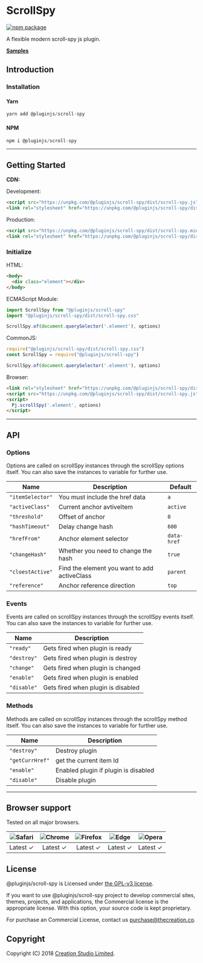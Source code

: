 # ScrollSpy

[![npm package](https://img.shields.io/npm/v/@pluginjs/scroll-spy.svg)](https://www.npmjs.com/package/@pluginjs/scroll-spy)

A flexible modern scroll-spy js plugin.

**[Samples](https://codesandbox.io/s/github/pluginjs/plugin.js/tree/master/modules/scrollSpy/samples)**

## Introduction

### Installation

#### Yarn

```javascript
yarn add @pluginjs/scroll-spy
```

#### NPM

```javascript
npm i @pluginjs/scroll-spy
```

---

## Getting Started

**CDN:**

Development:

```html
<script src="https://unpkg.com/@pluginjs/scroll-spy/dist/scroll-spy.js"></script>
<link rel="stylesheet" href="https://unpkg.com/@pluginjs/scroll-spy/dist/scroll-spy.css">
```

Production:

```html
<script src="https://unpkg.com/@pluginjs/scroll-spy/dist/scroll-spy.min.js"></script>
<link rel="stylesheet" href="https://unpkg.com/@pluginjs/scroll-spy/dist/scroll-spy.min.css">
```

### Initialize

HTML:

```html
<body>
  <div class="element"></div>
</body>
```

ECMAScript Module:

```javascript
import ScrollSpy from "@pluginjs/scroll-spy"
import "@pluginjs/scroll-spy/dist/scroll-spy.css"

ScrollSpy.of(document.querySelector('.element'), options)
```

CommonJS:

```javascript
require("@pluginjs/scroll-spy/dist/scroll-spy.css")
const ScrollSpy = require("@pluginjs/scroll-spy")

ScrollSpy.of(document.querySelector('.element'), options)
```

Browser:

```html
<link rel="stylesheet" href="https://unpkg.com/@pluginjs/scroll-spy/dist/scroll-spy.css">
<script src="https://unpkg.com/@pluginjs/scroll-spy/dist/scroll-spy.js"></script>
<script>
  Pj.scrollSpy('.element', options)
</script>
```

---

## API

### Options

Options are called on scrollSpy instances through the scrollSpy options itself.
You can also save the instances to variable for further use.

Name | Description | Default
-----|--------------|-----
`"itemSelector"` | You must include the href data | `a`
`"activeClass"` | Current anchor avtiveItem | `active`
`"threshold"` | Offset of anchor | `0`
`"hashTimeout"` | Delay change hash | `600`
`"hrefFrom"` | Anchor element selector | `data-href`
`"changeHash"` | Whether you need to change the hash | `true`
`"cloestActive"` | Find the element you want to add activeClass | `parent`
`"reference"` | Anchor reference direction | `top`

### Events

Events are called on scrollSpy instances through the scrollSpy events itself.
You can also save the instances to variable for further use.

Name | Description
-----|-----
`"ready"` | Gets fired when plugin is ready
`"destroy"` | Gets fired when plugin is destroy
`"change"` | Gets fired when plugin is changed
`"enable"` | Gets fired when plugin is enabled
`"disable"` | Gets fired when plugin is disabled

### Methods

Methods are called on scrollSpy instances through the scrollSpy method itself.
You can also save the instances to variable for further use.

Name | Description
-----|-----
`"destroy"` | Destroy plugin
`"getCurrHref"` | get the current item Id
`"enable"` | Enabled plugin if plugin is disabled
`"disable"` | Disable plugin
---

## Browser support

Tested on all major browsers.

| <img src="https://raw.githubusercontent.com/alrra/browser-logos/master/src/safari/safari_32x32.png" alt="Safari"> | <img src="https://raw.githubusercontent.com/alrra/browser-logos/master/src/chrome/chrome_32x32.png" alt="Chrome"> | <img src="https://raw.githubusercontent.com/alrra/browser-logos/master/src/firefox/firefox_32x32.png" alt="Firefox"> | <img src="https://raw.githubusercontent.com/alrra/browser-logos/master/src/edge/edge_32x32.png" alt="Edge"> | <img src="https://raw.githubusercontent.com/alrra/browser-logos/master/src/opera/opera_32x32.png" alt="Opera"> |
|:--:|:--:|:--:|:--:|:--:|
| Latest ✓ | Latest ✓ | Latest ✓ | Latest ✓ | Latest ✓ |

## License

@pluginjs/scroll-spy is Licensed under [the GPL-v3 license](LICENSE).

If you want to use @pluginjs/scroll-spy project to develop commercial sites, themes, projects, and applications, the Commercial license is the appropriate license. With this option, your source code is kept proprietary.

For purchase an Commercial License, contact us purchase@thecreation.co.

## Copyright

Copyright (C) 2018 [Creation Studio Limited](creationstudio.com).